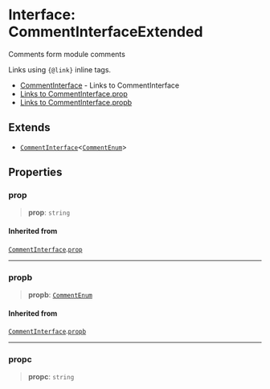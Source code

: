 # Interface: CommentInterfaceExtended

Comments form module comments

Links using `{@link}` inline tags.

- [CommentInterface](CommentInterface.md) - Links to CommentInterface
- [Links to CommentInterface.prop](CommentInterface.md#prop)
- [Links to CommentInterface.propb](CommentInterface.md#propb)

## Extends

- [`CommentInterface`](CommentInterface.md)\<[`CommentEnum`](../enumerations/CommentEnum.md)\>

## Properties

### prop

> **prop**: `string`

#### Inherited from

[`CommentInterface`](CommentInterface.md).[`prop`](CommentInterface.md#prop)

***

### propb

> **propb**: [`CommentEnum`](../enumerations/CommentEnum.md)

#### Inherited from

[`CommentInterface`](CommentInterface.md).[`propb`](CommentInterface.md#propb)

***

### propc

> **propc**: `string`
